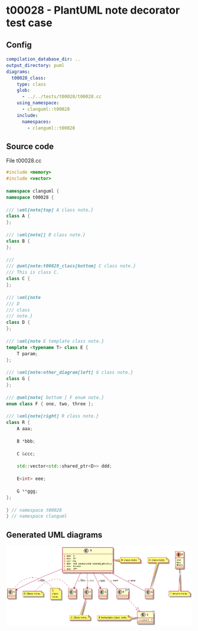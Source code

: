 # t00028 - PlantUML note decorator test case
## Config
```yaml
compilation_database_dir: ..
output_directory: puml
diagrams:
  t00028_class:
    type: class
    glob:
      - ../../tests/t00028/t00028.cc
    using_namespace:
      - clanguml::t00028
    include:
      namespaces:
        - clanguml::t00028

```
## Source code
File t00028.cc
```cpp
#include <memory>
#include <vector>

namespace clanguml {
namespace t00028 {

/// \uml{note[top] A class note.}
class A {
};

/// \uml{note[] B class note.}
class B {
};

///
/// @uml{note:t00028_class[bottom] C class note.}
/// This is class C.
class C {
};

/// \uml{note
/// D
/// class
/// note.}
class D {
};

/// \uml{note E template class note.}
template <typename T> class E {
    T param;
};

/// \uml{note:other_diagram[left] G class note.}
class G {
};

/// @uml{note[ bottom ] F enum note.}
enum class F { one, two, three };

/// \uml{note[right] R class note.}
class R {
    A aaa;

    B *bbb;

    C &ccc;

    std::vector<std::shared_ptr<D>> ddd;

    E<int> eee;

    G **ggg;
};

} // namespace t00028
} // namespace clanguml

```
## Generated UML diagrams
![t00028_class](./t00028_class.png "PlantUML note decorator test case")
